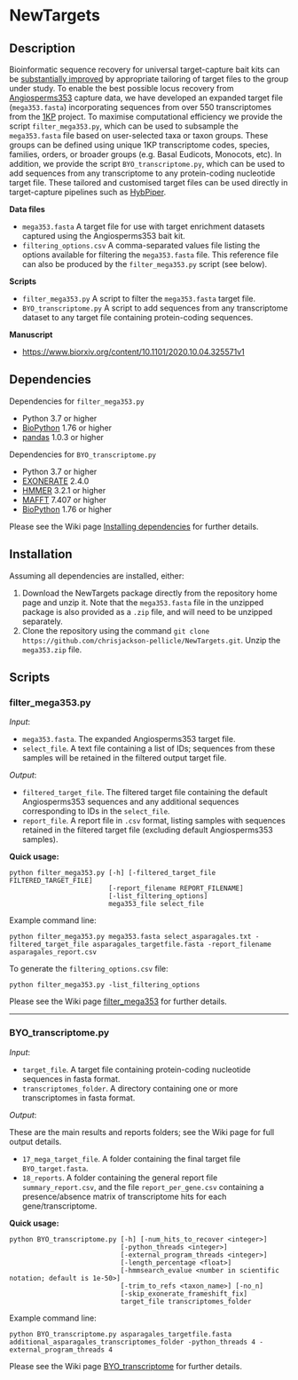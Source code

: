 # NewTargets

## Description

Bioinformatic sequence recovery for universal target-capture bait kits can be [substantially improved][12] by appropriate tailoring of target files to the group under study. To enable the best possible locus recovery from [Angiosperms353][10] capture data, we have developed an expanded target file (`mega353.fasta`) incorporating sequences from over 550 transcriptomes from the [1KP][9] project. To maximise computational efficiency we provide the script `filter_mega353.py`, which can be used to subsample the `mega353.fasta` file based on user-selected taxa or taxon groups. These groups can be defined using unique 1KP transcriptome codes, species, families, orders, or broader groups (e.g. Basal Eudicots, Monocots, etc). In addition, we  provide the script `BYO_transcriptome.py`, which can be used to add sequences from any transcriptome to any protein-coding nucleotide target file. These tailored and customised target files can be used directly in target-capture pipelines such as [HybPiper][8]. 

**Data files**
- `mega353.fasta` A target file for use with target enrichment datasets captured using the Angiosperms353 bait kit. 
- `filtering_options.csv` A comma-separated values file listing the options available for filtering the `mega353.fasta` file. This reference file can also be produced by the `filter_mega353.py` script (see below).

**Scripts**
- `filter_mega353.py` A script to filter the `mega353.fasta` target file.
- `BYO_transcriptome.py` A script to add sequences from any transcriptome dataset to any target file containing protein-coding sequences.

**Manuscript** 
- https://www.biorxiv.org/content/10.1101/2020.10.04.325571v1

## Dependencies

Dependencies for `filter_mega353.py`
- Python 3.7 or higher
- [BioPython][4] 1.76 or higher
- [pandas][11] 1.0.3 or higher

Dependencies for `BYO_transcriptome.py`
- Python 3.7 or higher
- [EXONERATE][1] 2.4.0
- [HMMER][2] 3.2.1 or higher
- [MAFFT][3] 7.407 or higher
- [BioPython][4] 1.76 or higher

Please see the Wiki page [Installing dependencies][5] for further details.

## Installation

Assuming all dependencies are installed, either:

1. Download the NewTargets package directly from the repository home page and unzip it. Note that the `mega353.fasta` file in the unzipped package is also provided as a `.zip` file, and will need to be unzipped separately. 
2. Clone the repository using the command `git clone https://github.com/chrisjackson-pellicle/NewTargets.git`. Unzip the `mega353.zip` file.


## Scripts

### filter_mega353.py

*Input*:
- `mega353.fasta`. The expanded Angiosperms353 target file.
- `select_file`. A text file containing a list of IDs; sequences from these samples will be retained in the filtered output target file.   

*Output*:
- `filtered_target_file`. The filtered target file containing the default Angiosperms353 sequences and any additional sequences corresponding to IDs in the `select_file`.
- `report_file`. A report file in `.csv` format, listing samples with sequences retained in the filtered target file (excluding default Angiosperms353 samples).

**Quick usage:**
```
python filter_mega353.py [-h] [-filtered_target_file FILTERED_TARGET_FILE]
                         [-report_filename REPORT_FILENAME]
                         [-list_filtering_options]
                         mega353_file select_file
```
Example command line:

`python filter_mega353.py mega353.fasta select_asparagales.txt -filtered_target_file asparagales_targetfile.fasta -report_filename asparagales_report.csv`

To generate the `filtering_options.csv` file:

`python filter_mega353.py -list_filtering_options`

Please see the Wiki page [filter_mega353][7] for further details.
***

### BYO_transcriptome.py

*Input*:
- `target_file`. A target file containing protein-coding nucleotide sequences in fasta format.
- `transcriptomes_folder`. A directory containing one or more transcriptomes in fasta format. 

*Output*:

These are the main results and reports folders; see the Wiki page for full output details.

- `17_mega_target_file`. A folder containing the final target file `BYO_target.fasta`.
- `18_reports`. A folder containing the general report file `summary_report.csv`, and the file `report_per_gene.csv` containing a presence/absence matrix of transcriptome hits for each gene/transcriptome.

**Quick usage:**
```
python BYO_transcriptome.py [-h] [-num_hits_to_recover <integer>]
                            [-python_threads <integer>]
                            [-external_program_threads <integer>]
                            [-length_percentage <float>]
                            [-hmmsearch_evalue <number in scientific notation; default is 1e-50>]
                            [-trim_to_refs <taxon_name>] [-no_n]
                            [-skip_exonerate_frameshift_fix]
                            target_file transcriptomes_folder
```
Example command line:

`python BYO_transcriptome.py asparagales_targetfile.fasta additional_asparagales_transcriptomes_folder -python_threads 4 -external_program_threads 4`

Please see the Wiki page [BYO_transcriptome][6] for further details.

[1]: https://www.ebi.ac.uk/about/vertebrate-genomics/software/exonerate/ "Link to EXONERATE download page"
[2]: http://hmmer.org/ "Link to HMMER download page"
[3]: https://mafft.cbrc.jp/alignment/software/ "Link to MAFFT download page"
[4]: https://biopython.org/wiki/Download "Link to BioPython download page"
[5]: https://github.com/chrisjackson-pellicle/NewTargets/wiki/Installing-script-dependencies "Link to Installing dependencies Wiki page"
[6]: https://github.com/chrisjackson-pellicle/NewTargets/wiki/BYO_transcriptome.py:-adding-transcriptome-sequences-to-a-target-file "Link to BYO_transcriptome Wiki page"
[7]: https://github.com/chrisjackson-pellicle/NewTargets/wiki/filter_mega353.py:-filtering-the-mega353.fasta-target-file "Link to filter_mega353 Wiki page"
[8]: https://github.com/mossmatters/HybPiper/ "Link to the HybPiper GitHub repository"
[9]: https://sites.google.com/a/ualberta.ca/onekp/ "Link to the 1000 Plants website"
[10]: https://dx.doi.org/10.1093%2Fsysbio%2Fsyy086 "Link to Angiosperms353 manuscript"
[11]: https://pandas.pydata.org/pandas-docs/stable/getting_started/install.html "Link to pandas installation instructions"
[12]: https://www.biorxiv.org/content/10.1101/2020.10.04.325571v1 "Link to NewTargets manuscript"




